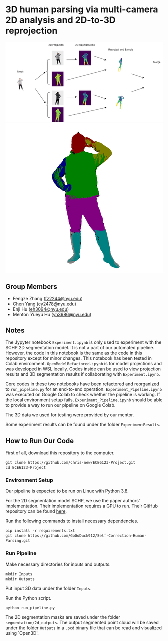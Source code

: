 # 3D human parsing via multi-camera 2D analysis and 2D-to-3D reprojection
![Teaser](./pipeline.drawio.png)
![Result](./ExperimentResults/3D-Results/Results_Preview1.png)

## Group Members
- Fengze Zhang (fz2244@nyu.edu)
- Chen Yang (cy2478@nyu.edu)
- Enji Hu (eh3094@nyu.edu)
- Mentor: Yueyu Hu (yh3986@nyu.edu)

## Notes
The Jypyter notebook `Experiment.ipynb` is only used to experiment with the SCHP 2D segmentation model. It is not a part of our automated pipeline. However, the code in this notebook is the same as the code in this repository except for minor changes. This notebook has been tested in Colab environment. `OpenModelRefactored.ipynb` is for model projections and was developed in WSL locally. Codes inside can be used to view projection results and 3D segmentation results if collaborating with `Experiment.ipynb`.

Core codes in these two notebooks have been refactored and reorganized to `run_pipeline.py` for an end-to-end operation. `Experiment_Pipeline.ipynb` was executed on Google Colab to check whether the pipeline is working. If the local environment setup fails, `Experiment_Pipeline.ipynb` should be able to provide a way to run our pipeline on Google Colab.

The 3D data we used for testing were provided by our mentor.

Some experiment results can be found under the folder `ExperimentResults`.

## How to Run Our Code
First of all, download this repository to the computer.
```
git clone https://github.com/chris-new/ECE6123-Project.git
cd ECE6123-Project
```

### Environment Setup
Our pipeline is expected to be run on Linux with Python 3.8.

For the 2D segmentation model SCHP, we use the paper authors' implementation. Their implementation requires a GPU to run. Their GitHub repository can be found [here](https://github.com/GoGoDuck912/Self-Correction-Human-Parsing).

Run the following commands to install necessary dependencies.
```
pip install -r requirements.txt
git clone https://github.com/GoGoDuck912/Self-Correction-Human-Parsing.git
```

### Run Pipeline
Make necessary directories for inputs and outputs.
```
mkdir Inputs
mkdir Outputs
```

Put input 3D data under the folder `Inputs`.

Run the Python script.
```
python run_pipeline.py
```
The 2D segmentation masks are saved under the folder `segmentation/2d_outputs`. The output segmented point cloud will be saved under the folder `Outputs` in a `.pcd` binary file that can be read and visualized using `Open3D'.  
